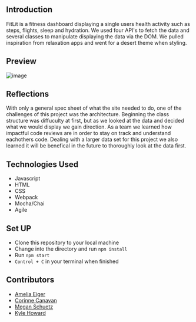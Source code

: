 ## Introduction
FitLit is a fitness dashboard displaying a single users health activity such as steps, flights, sleep and hydration. 
We used four API's to fetch the data and several classes to manipulate displaying the data via the DOM. We pulled inspiration from relaxation apps and went for a desert theme when styling. 

## Preview

![image](https://user-images.githubusercontent.com/98415017/169919366-d5a22fda-5699-4de0-b3ba-ba5fa9b22a6d.png)

## Reflections
With only a general spec sheet of what the site needed to do, one of the challenges of this project was the architecture. Beginning the class structure was diffuculty at first, but as we looked at the data and decided what we would display we gain direction. As a team we learned how impactful code reviews are in order to stay on track and understand eachothers code. Dealing with a larger data set for this project we also learned it will be benefical in the future to thoroughly look at the data first. 

## Technologies Used
- Javascript
- HTML
- CSS
- Webpack
- Mocha/Chai
- Agile

## Set UP
- Clone this repository to your local machine
- Change into the directory and run `npm install`
- Run `npm start`
- `Control + C` in your terminal when finished

## Contributors
- [Amelia Eiger](https://github.com/ameliaeiger)
- [Corinne Canavan](https://github.com/CorCanavan)
- [Megan Schuetz](https://github.com/megschuetz)
- [Kyle Howard](https://github.com/K-Howard)

